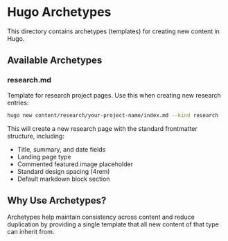 # Hugo Archetypes

This directory contains archetypes (templates) for creating new content in Hugo.

## Available Archetypes

### research.md
Template for research project pages. Use this when creating new research entries:

```bash
hugo new content/research/your-project-name/index.md --kind research
```

This will create a new research page with the standard frontmatter structure, including:
- Title, summary, and date fields
- Landing page type
- Commented featured image placeholder
- Standard design spacing (4rem)
- Default markdown block section

## Why Use Archetypes?

Archetypes help maintain consistency across content and reduce duplication by providing
a single template that all new content of that type can inherit from.
